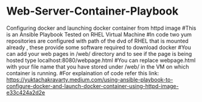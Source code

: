 # Web-Server-Container-Playbook
Configuring docker and launching docker container from httpd image
#This is an Ansible Playbook
Tested on RHEL Virtual Machine
#In code two yum repositories are configured with path of the dvd of RHEL that is mounted already , these provide some software required to download docker
#You can add your web pages in /web/ directory and to see if the page is being hosted type localhost:8080/webpage.html
#You can replace webpage.html with your file name that you have stored under /web/ in the VM on which container is running.
#For explaination of code refer this link: https://yuktachakravarty.medium.com/using-ansible-playbook-to-configure-docker-and-launch-docker-container-using-httpd-image-e33c424a2d2e
